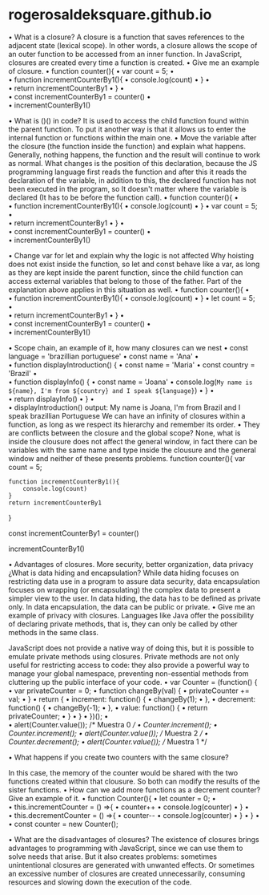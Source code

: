 # rogerosaldeksquare.github.io


•	What is a closure? 
A closure is a function that saves references to the adjacent state (lexical scope). In other words, a closure allows the scope of an outer function to be accessed from an inner function. In JavaScript, closures are created every time a function is created.
•	Give me an example of closure. 
•	function counter(){
•	    var count = 5;
•	    
•	    function incrementCounterBy1(){
•	        console.log(count)
•	    }
•	
•	    return incrementCounterBy1
•	}
•	
•	const incrementCounterBy1 = counter()
•	
•	incrementCounterBy1()

•	What is ()() in code? 
It is used to access the child function found within the parent function. To put it another way is that it allows us to enter the internal function or functions within the main one.
•	Move the variable after the closure (the function inside the function) and explain what happens. 
Generally, nothing happens, the function and the result will continue to work as normal. What changes is the position of this declaration, because the JS programming language first reads the function and after this it reads the declaration of the variable, in addition to this, the declared function has not been executed in the program, so It doesn't matter where the variable is declared (It has to be before the function call).
•	function counter(){
•	    
•	    function incrementCounterBy1(){
•	        console.log(count)
•	    }
•	    var count = 5;
•	
•	    return incrementCounterBy1
•	}
•	
•	const incrementCounterBy1 = counter()
•	
•	incrementCounterBy1()

•	Change var for let and explain why the logic is not affected 
Why hoisting does not exist inside the function, so let and const behave like a var, as long as they are kept inside the parent function, since the child function can access external variables that belong to those of the father. Part of the explanation above applies in this situation as well.
•	function counter(){
•	    
•	    function incrementCounterBy1(){
•	        console.log(count)
•	    }
•	    let count = 5;
•	
•	    return incrementCounterBy1
•	}
•	
•	const incrementCounterBy1 = counter()
•	
•	incrementCounterBy1()

•	Scope chain, an example of it, how many closures can we nest 
•	const language = 'brazillian portuguese'
•	const name = 'Ana'
•	
•	function displayIntroduction() {
•	  const name = 'Maria'
•	  const country = 'Brazil'
•	
•	  function displayInfo() {
•	    const name = 'Joana'
•	    console.log(`My name is ${name}, I'm from ${country} and I speak ${language}`)
•	  }
•	
•	  return displayInfo()
•	}
•	
•	displayIntroduction()
output: My name is Joana, I'm from Brazil and I speak brazillian Portuguese
We can have an infinity of closures within a function, as long as we respect its hierarchy and remember its order.
•	They are conflicts between the closure and the global scope? 
None, what is inside the clousure does not affect the general window, in fact there can be variables with the same name and type inside the clousure and the general window and neither of these presents problems.
function counter(){
    var count = 5;

    function incrementCounterBy1(){
        console.log(count)
    }
    return incrementCounterBy1
}

const incrementCounterBy1 = counter()

incrementCounterBy1()


•	Advantages of closures. 
More security, better organization, data privacy
¿What is data hiding and encapsulation? 
While data hiding focuses on restricting data use in a program to assure data security, data encapsulation focuses on wrapping (or encapsulating) the complex data to present a simpler view to the user. 
In data hiding, the data has to be defined as private only. In data encapsulation, the data can be public or private. 
•	Give me an example of privacy with closures. 
Languages like Java offer the possibility of declaring private methods, that is, they can only be called by other methods in the same class.

JavaScript does not provide a native way of doing this, but it is possible to emulate private methods using closures. Private methods are not only useful for restricting access to code: they also provide a powerful way to manage your global namespace, preventing non-essential methods from cluttering up the public interface of your code.
•	var Counter = (function() {
•	  var privateCounter = 0;
•	  function changeBy(val) {
•	    privateCounter += val;
•	  }
•	  return {
•	    increment: function() {
•	      changeBy(1);
•	    },
•	    decrement: function() {
•	      changeBy(-1);
•	    },
•	    value: function() {
•	      return privateCounter;
•	    }
•	  }
•	})();
•	
•	alert(Counter.value()); /* Muestra 0 */
•	Counter.increment();
•	Counter.increment();
•	alert(Counter.value()); /* Muestra 2 */
•	Counter.decrement();
•	alert(Counter.value()); /* Muestra 1 */ 

•	What happens if you create two counters with the same closure? 

In this case, the memory of the counter would be shared with the two functions created within that clousure. So both can modify the results of the sister functions.
•	How can we add more functions as a decrement counter? Give an example of it. 
•	function Counter(){
•	    let counter = 0;
•	
•	    this.incrementCounter = () =>{
•	        counter++
•	        console.log(counter)
•	    }
•	
•	    this.decrementCounter = () =>{
•	        counter--
•	        console.log(counter)
•	    }
•	}
•	
•	const counter = new Counter();

•	What are the disadvantages of closures? 
The existence of closures brings advantages to programming with JavaScript, since we can use them to solve needs that arise. But it also creates problems: sometimes unintentional closures are generated with unwanted effects. Or sometimes an excessive number of closures are created unnecessarily, consuming resources and slowing down the execution of the code.
